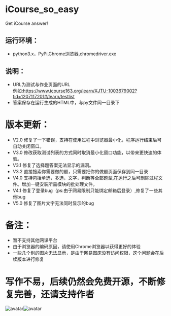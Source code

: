 # iCourse_so_easy
Get iCourse answer!

## 运行环境：
+ python3.x，PyPi,Chrome浏览器,chromedriver.exe<br>
## 说明：<br>
+ URL为测试与作业页面的URL     
 例如:https://www.icourse163.org/learn/XJTU-1003679002?tid=1207117201#/learn/testlist<br>
+ 答案保存在运行生成的HTML中，与py文件同一目录下

# 版本更新：
+ V2.0 修复了一下错误，支持在使用过程中浏览器最小化，程序运行结束后可自动关闭窗口。
+ V3.0 修改获取测试列表的方式同时取消最小化窗口功能，以带来更快速的体验。
+ V3.1 修复了选择题答案无法显示的漏洞。
+ V3.2 直接搜索你需要做的题，只需要把你的做题页面保存到同一目录
+ V4.0 支持包括单选，多选，文字，判断等全部题型,在运行之后可删除过程文件。增加一键安装所需模块的批处理文件。
+ V4.1 修复了登录bug（ps:由于网易限制只能绑定邮箱后登录）,修复了一些其他bug
+ V5.0 修复了图片文字无法同时显示的bug
# 备注：
+ 暂不支持其他网课平台
+ 由于浏览器的编码原因，请使用Chrome浏览器以获得更好的体验
+ 一些几个别的图片无法显示，是由于网易图床没有访问权限，这个问题会在后续版本进行修复
# 写作不易，后续仍然会免费开源，不断修复完善，还请支持作者
![avatar](https://imgchr.com/i/J3h46s)![avatar](https://imgchr.com/i/J3hhlj)
